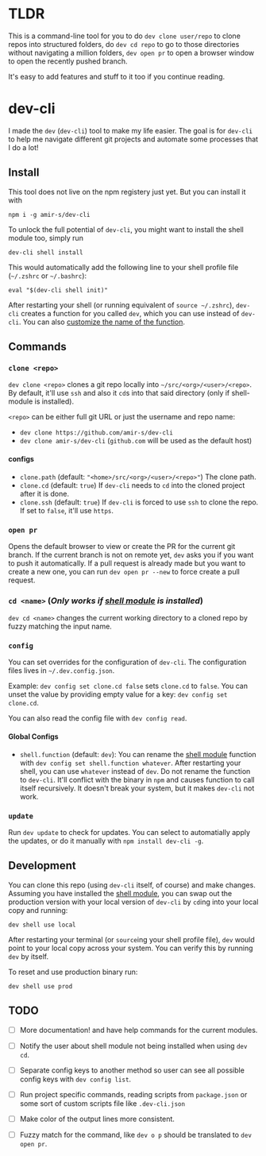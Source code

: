 # TLDR
This is a command-line tool for you to do `dev clone user/repo` to clone repos into structured folders, do `dev cd repo` to go to those directories without navigating a million folders, `dev open pr` to open a browser window to open the recently pushed branch.

It's easy to add features and stuff to it too if you continue reading.

# dev-cli

I made the `dev` (`dev-cli`) tool to make my life easier. The goal is for `dev-cli` to help me navigate different git projects and automate some processes that I do a lot!

## Install

This tool does not live on the npm registery just yet. But you can install it with

```
npm i -g amir-s/dev-cli
```

To unlock the full potential of `dev-cli`, you might want to install the shell module too, simply run

```
dev-cli shell install
```

This would automatically add the following line to your shell profile file (`~/.zshrc` or `~/.bashrc`):

```
eval "$(dev-cli shell init)"
```

After restarting your shell (or running equivalent of `source ~/.zshrc`), `dev-cli` creates a function for you called `dev`, which you can use instead of `dev-cli`. You can also [customize the name of the function](https://github.com/amir-s/dev-cli/#global-configs).

## Commands

### `clone <repo>`

`dev clone <repo>` clones a git repo locally into `~/src/<org>/<user>/<repo>`.
By default, it'll use `ssh` and also it `cd`s into that said directory (only if shell-module is installed).

`<repo>` can be either full git URL or just the username and repo name:

- `dev clone https://github.com/amir-s/dev-cli`
- `dev clone amir-s/dev-cli` (`github.com` will be used as the default host)

#### configs

- `clone.path` (default: `"<home>/src/<org>/<user>/<repo>"`)
  The clone path.
- `clone.cd` (default: `true`)
  If `dev-cli` needs to `cd` into the cloned project after it is done.
- `clone.ssh` (default: `true`)
  If `dev-cli` is forced to use `ssh` to clone the repo. If set to `false`, it'll use `https`.

### `open pr`

Opens the default browser to view or create the PR for the current git branch. If the current branch is not on remote yet, `dev` asks you if you want to push it automatically.
If a pull request is already made but you want to create a new one, you can run `dev open pr --new` to force create a pull request.

### `cd <name>` (_Only works if [shell module](https://github.com/amir-s/dev-cli/#install) is installed_)

`dev cd <name>` changes the current working directory to a cloned repo by fuzzy matching the input name.

### `config`

You can set overrides for the configuration of `dev-cli`. The configuration files lives in `~/.dev.config.json`.

Example: `dev config set clone.cd false` sets `clone.cd` to `false`. You can unset the value by providing empty value for a key: `dev config set clone.cd`.

You can also read the config file with `dev config read`.

#### Global Configs

- `shell.function` (default: `dev`): You can rename the [shell module](https://github.com/amir-s/dev-cli/#install) function with `dev config set shell.function whatever`. After restarting your shell, you can use `whatever` instead of `dev`.
  Do not rename the function to `dev-cli`. It'll conflict with the binary in `npm` and causes function to call itself recursively. It doesn't break your system, but it makes `dev-cli` not work.

### `update`

Run `dev update` to check for updates. You can select to automatially apply the updates, or do it manually with `npm install dev-cli -g`.

## Development

You can clone this repo (using `dev-cli` itself, of course) and make changes.
Assuming you have installed the [shell module](https://github.com/amir-s/dev-cli/#install), you can swap out the production version with your local version of `dev-cli` by `cd`ing into your local copy and running:

```
dev shell use local
```

After restarting your terminal (or `source`ing your shell profile file), `dev` would point to your local copy across your system. You can verify this by running `dev` by itself.

To reset and use production binary run:

```
dev shell use prod
```

## TODO

- [ ] More documentation! and have help commands for the current modules.
- [ ] Notify the user about shell module not being installed when using `dev cd`.
- [ ] Separate config keys to another method so user can see all possible config keys with `dev config list`.
- [ ] Run project specific commands, reading scripts from `package.json` or some sort of custom scripts file like `.dev-cli.json`
- [ ] Make color of the output lines more consistent.
- [ ] Fuzzy match for the command, like `dev o p` should be translated to `dev open pr`.

